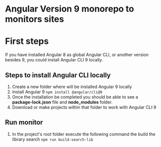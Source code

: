 # Angular Version 9 monorepo to monitors sites

# First steps

If you have installed Angular 8 as global Angular CLI, or another version besides 9, you could install Angular CLI 9 locally.

## Steps to install Angular CLI locally 

1. Create a new folder where will be installed Angular 9 locally
2. Install Angular 9 `` npm install @angular/cli@9 ``
3. Once the installation be completed you should be able to see a **package-lock.json** file and **node_modules** folder.
4. Download or make projects within that folder to work with Angular CLI 9

## Run monitor

1. In the project's root folder execute the following command the build the library search
 `` npm run build-search-lib ``
 
